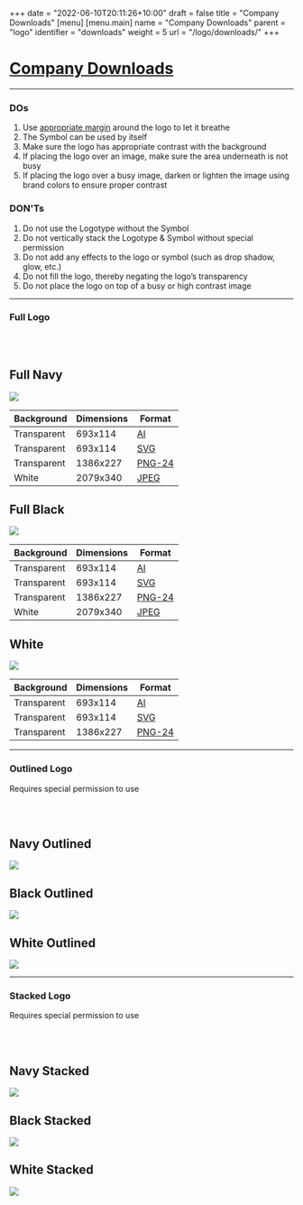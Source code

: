 +++
date = "2022-06-10T20:11:26+10:00"
draft = false
title = "Company Downloads"
[menu]
  [menu.main]
    name = "Company Downloads"
    parent = "logo"
    identifier = "downloads"
    weight = 5
    url = "/logo/downloads/"
+++

<div class="row text-left">
    <div class="col-xs-12">
      <div class="page-header">
        <a class="page-header--anchor" id="title"></a>
        <a href="#title">
          <h1>Company Downloads</h1>
        </a>
      </div>
    </div>
    <div class="col-xs-12">
      <hr class="dark" />
    </div>
    <div class="col-sm-6">
      <h3>DOs</h3>
      <ol>
        <li>Use <a href='{{< relref "logo/usage.md" >}}'>appropriate margin</a> around the logo to let it breathe</li>
        <li>The Symbol can be used by itself</li>
        <li>Make sure the logo has appropriate contrast with the background</li>
        <li>If placing the logo over an image, make sure the area underneath is not busy</li>
        <li>If placing the logo over a busy image, darken or lighten the image using brand colors to ensure proper contrast</li>
      </ol>
    </div>
    <div class="col-sm-6">
      <h3>DON'Ts</h3>
      <ol>
        <li>Do not use the Logotype without the Symbol</li>
        <li>Do not vertically stack the Logotype & Symbol without special permission</li>
        <li>Do not add any effects to the logo or symbol (such as drop shadow, glow, etc.)</li>
        <li>Do not fill the logo, thereby negating the logo’s transparency</li>
        <li>Do not place the logo on top of a busy or high contrast image</li>
      </ol>
    </div>
    <div class="col-xs-12">
      <hr class="dark" />
    </div>
  </div>
  <div class="row longform">
    <div class="col-xs-12">
      <h3>Full Logo</h3>
      <br/>
      <br/>
    </div>
    <div class="col-md-4">
      <div class="panel panel-default">
        <div class="panel-heading">
          <h2 class="panel-title">Full Navy</h2>
        </div>
        <div class="panel-body">
          <img src="/img/downloads/influxdata-logo--full--castle.svg" class="downloads--thumb" />
        </div>
        <table class="table v-center">
          <thead>
            <tr>
              <th>Background</th>
              <th>Dimensions</th>
              <th>Format</th>
            </tr>
          </thead>
          <tbody>
            <tr>
              <td><span class="downloads--swatch transparent"></span> Transparent</td>
              <td>693x114</td>
              <td><a href="/img/downloads/influxdata_full.ai" target="blank">AI</a></td>
            </tr>
            <tr>
              <td><span class="downloads--swatch transparent"></span> Transparent</td>
              <td>693x114</td>
              <td><a href="/img/downloads/influxdata-logo--full--castle.svg" target="blank">SVG</a></td>
            </tr>
            <tr>
              <td><span class="downloads--swatch transparent"></span> Transparent</td>
              <td>1386x227</td>
              <td><a href="/img/downloads/influxdata-logo--full--castle-alpha.png" target="blank">PNG-24</a></td>
            </tr>
            <tr>
              <td><span class="downloads--swatch white"></span> White</td>
              <td>2079x340</td>
              <td><a href="/img/downloads/influxdata-logo--full--castle.jpg" target="blank">JPEG</a></td>
            </tr>
          </tbody>
        </table>
      </div>
    </div>
    <div class="col-md-4">
      <div class="panel panel-default">
        <div class="panel-heading">
          <h2 class="panel-title">Full Black</h2>
        </div>
        <div class="panel-body">
          <img src="/img/downloads/influxdata_full_black.svg" class="downloads--thumb" />
        </div>
        <table class="table v-center">
          <thead>
            <tr>
              <th>Background</th>
              <th>Dimensions</th>
              <th>Format</th>
            </tr>
          </thead>
          <tbody>
            <tr>
              <td><span class="downloads--swatch transparent"></span> Transparent</td>
              <td>693x114</td>
              <td><a href="/img/downloads/influxdata_full.ai" target="blank">AI</a></td>
            </tr>
            <tr>
              <td><span class="downloads--swatch transparent"></span> Transparent</td>
              <td>693x114</td>
              <td><a href="/img/downloads/influxdata_full_black.svg" target="blank">SVG</a></td>
            </tr>
            <tr>
              <td><span class="downloads--swatch transparent"></span> Transparent</td>
              <td>1386x227</td>
              <td><a href="/img/downloads/influxdata_full_black.png" target="blank">PNG-24</a></td>
            </tr>
            <tr>
              <td><span class="downloads--swatch white"></span> White</td>
              <td>2079x340</td>
              <td><a href="/img/downloads/influxdata_full_black@3x.jpg" target="blank">JPEG</a></td>
            </tr>
          </tbody>
        </table>
      </div>
    </div>
    <div class="col-md-4">
      <div class="panel panel-default">
        <div class="panel-heading">
          <h2 class="panel-title">White</h2>
        </div>
        <div class="panel-body dark-bg">
          <img src="/img/downloads/influxdata-logo--full--white.svg" class="downloads--thumb" />
        </div>
        <table class="table v-center">
          <thead>
            <tr>
              <th>Background</th>
              <th>Dimensions</th>
              <th>Format</th>
            </tr>
          </thead>
          <tbody>
            <tr>
              <td><span class="downloads--swatch transparent"></span> Transparent</td>
              <td>693x114</td>
              <td><a href="/img/downloads/influxdata_full.ai" target="blank">AI</a></td>
            </tr>
            <tr>
              <td><span class="downloads--swatch transparent"></span> Transparent</td>
              <td>693x114</td>
              <td><a href="/img/downloads/influxdata-logo--full--white.svg" target="blank">SVG</a></td>
            </tr>
            <tr>
              <td><span class="downloads--swatch transparent"></span> Transparent</td>
              <td>1386x227</td>
              <td><a href="/img/downloads/influxdata-logo--full--white-alpha.png" target="blank">PNG-24</a></td>
            </tr>
          </tbody>
        </table>
      </div>
    </div>
  </div>
  <div class="row longform">
    <div class="col-xs-12">
      <hr class="dark" />
    </div>
  </div>
  <div class="row longform">
    <div class="col-xs-12">
      <h3>Outlined Logo</h3>
      <p>Requires special permission to use</p>
      <br/>
      <br/>
    </div>
    <div class="col-md-4">
      <div class="panel panel-default">
        <div class="panel-heading">
          <h2 class="panel-title">Navy Outlined</h2>
        </div>
        <div class="panel-body">
          <img src="/img/downloads/influxdata_full_navy_outlined.svg" class="downloads--thumb" />
        </div>
      </div>
    </div>
    <div class="col-md-4">
      <div class="panel panel-default">
        <div class="panel-heading">
          <h2 class="panel-title">Black Outlined</h2>
        </div>
        <div class="panel-body">
          <img src="/img/downloads/influxdata_full_black_outlined.svg" class="downloads--thumb" />
        </div>
      </div>
    </div>
    <div class="col-md-4">
      <div class="panel panel-default">
        <div class="panel-heading">
          <h2 class="panel-title">White Outlined</h2>
        </div>
        <div class="panel-body dark-bg">
          <img src="/img/downloads/influxdata_full_white_outlined.svg" class="downloads--thumb" />
        </div>
      </div>
    </div>
  <div class="row longform">
    <div class="col-xs-12">
      <hr class="dark" />
    </div>
  </div>
   <div class="row longform">
    <div class="col-xs-12">
      <h3>Stacked Logo</h3>
      <p>Requires special permission to use</p>
      <br/>
      <br/>
    </div>
    <div class="col-md-4">
      <div class="panel panel-default">
        <div class="panel-heading">
          <h2 class="panel-title">Navy Stacked</h2>
        </div>
        <div class="panel-body">
          <img src="/img/downloads/influxdata_stacked_navy.svg" class="downloads--thumb" />
        </div>
      </div>
    </div>
    <div class="col-md-4">
      <div class="panel panel-default">
        <div class="panel-heading">
          <h2 class="panel-title">Black Stacked</h2>
        </div>
        <div class="panel-body">
          <img src="/img/downloads/influxdata_stacked_black.svg" class="downloads--thumb" />
        </div>
      </div>
    </div>
    <div class="col-md-4">
      <div class="panel panel-default">
        <div class="panel-heading">
          <h2 class="panel-title">White Stacked</h2>
        </div>
        <div class="panel-body dark-bg">
          <img src="/img/downloads/influxdata_stacked_white.svg" class="downloads--thumb" />
        </div>
      </div>
    </div>
</div>